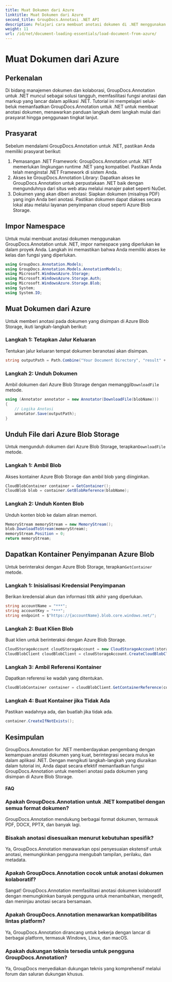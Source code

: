 ```yaml
---
title: Muat Dokumen dari Azure
linktitle: Muat Dokumen dari Azure
second_title: GroupDocs.Annotasi .NET API
description: Pelajari cara membuat anotasi dokumen di .NET menggunakan GroupDocs.Annotation. Tutorial langkah demi langkah untuk integrasi yang lancar dengan Azure Blob Storage.
weight: 11
url: /id/net/document-loading-essentials/load-document-from-azure/
---
```


# Muat Dokumen dari Azure

## Perkenalan
Di bidang manajemen dokumen dan kolaborasi, GroupDocs.Annotation untuk .NET muncul sebagai solusi tangguh, memfasilitasi fungsi anotasi dan markup yang lancar dalam aplikasi .NET. Tutorial ini mempelajari seluk-beluk memanfaatkan GroupDocs.Annotation untuk .NET untuk membuat anotasi dokumen, menawarkan panduan langkah demi langkah mulai dari prasyarat hingga penggunaan tingkat lanjut.
## Prasyarat
Sebelum mendalami GroupDocs.Annotation untuk .NET, pastikan Anda memiliki prasyarat berikut:
1. Pemasangan .NET Framework: GroupDocs.Annotation untuk .NET memerlukan lingkungan runtime .NET yang kompatibel. Pastikan Anda telah menginstal .NET Framework di sistem Anda.
2. Akses ke GroupDocs.Annotation Library: Dapatkan akses ke GroupDocs.Annotation untuk perpustakaan .NET baik dengan mengunduhnya dari situs web atau melalui manajer paket seperti NuGet.
3. Dokumen yang akan diberi anotasi: Siapkan dokumen (misalnya PDF) yang ingin Anda beri anotasi. Pastikan dokumen dapat diakses secara lokal atau melalui layanan penyimpanan cloud seperti Azure Blob Storage.

## Impor Namespace
Untuk mulai membuat anotasi dokumen menggunakan GroupDocs.Annotation untuk .NET, impor namespace yang diperlukan ke dalam proyek Anda. Langkah ini memastikan bahwa Anda memiliki akses ke kelas dan fungsi yang diperlukan.
```csharp
using GroupDocs.Annotation.Models;
using GroupDocs.Annotation.Models.AnnotationModels;
using Microsoft.WindowsAzure.Storage;
using Microsoft.WindowsAzure.Storage.Auth;
using Microsoft.WindowsAzure.Storage.Blob;
using System;
using System.IO;
```

## Muat Dokumen dari Azure
Untuk memberi anotasi pada dokumen yang disimpan di Azure Blob Storage, ikuti langkah-langkah berikut:
### Langkah 1: Tetapkan Jalur Keluaran
Tentukan jalur keluaran tempat dokumen beranotasi akan disimpan.
```csharp
string outputPath = Path.Combine("Your Document Directory", "result" + Path.GetExtension("input.pdf"));
```
### Langkah 2: Unduh Dokumen
 Ambil dokumen dari Azure Blob Storage dengan memanggil`DownloadFile` metode.
```csharp
using (Annotator annotator = new Annotator(DownloadFile(blobName)))
{
    // Logika Anotasi
    annotator.Save(outputPath);
}
```
## Unduh File dari Azure Blob Storage
 Untuk mengunduh dokumen dari Azure Blob Storage, terapkan`DownloadFile` metode.
### Langkah 1: Ambil Blob
Akses kontainer Azure Blob Storage dan ambil blob yang diinginkan.
```csharp
CloudBlobContainer container = GetContainer();
CloudBlob blob = container.GetBlobReference(blobName);
```
### Langkah 2: Unduh Konten Blob
Unduh konten blob ke dalam aliran memori.
```csharp
MemoryStream memoryStream = new MemoryStream();
blob.DownloadToStream(memoryStream);
memoryStream.Position = 0;
return memoryStream;
```
## Dapatkan Kontainer Penyimpanan Azure Blob
 Untuk berinteraksi dengan Azure Blob Storage, terapkan`GetContainer` metode.
### Langkah 1: Inisialisasi Kredensial Penyimpanan
Berikan kredensial akun dan informasi titik akhir yang diperlukan.
```csharp
string accountName = "***";
string accountKey = "***";
string endpoint = $"https://{accountName}.blob.core.windows.net/";
```
### Langkah 2: Buat Klien Blob
Buat klien untuk berinteraksi dengan Azure Blob Storage.
```csharp
CloudStorageAccount cloudStorageAccount = new CloudStorageAccount(storageCredentials, new Uri(endpoint), null, null, null);
CloudBlobClient cloudBlobClient = cloudStorageAccount.CreateCloudBlobClient();
```
### Langkah 3: Ambil Referensi Kontainer
Dapatkan referensi ke wadah yang ditentukan.
```csharp
CloudBlobContainer container = cloudBlobClient.GetContainerReference(containerName);
```
### Langkah 4: Buat Kontainer jika Tidak Ada
Pastikan wadahnya ada, dan buatlah jika tidak ada.
```csharp
container.CreateIfNotExists();
```

## Kesimpulan
GroupDocs.Annotation for .NET memberdayakan pengembang dengan kemampuan anotasi dokumen yang kuat, berintegrasi secara mulus ke dalam aplikasi .NET. Dengan mengikuti langkah-langkah yang diuraikan dalam tutorial ini, Anda dapat secara efektif memanfaatkan fungsi GroupDocs.Annotation untuk memberi anotasi pada dokumen yang disimpan di Azure Blob Storage.
#### FAQ
### Apakah GroupDocs.Annotation untuk .NET kompatibel dengan semua format dokumen?
GroupDocs.Annotation mendukung berbagai format dokumen, termasuk PDF, DOCX, PPTX, dan banyak lagi.
### Bisakah anotasi disesuaikan menurut kebutuhan spesifik?
Ya, GroupDocs.Annotation menawarkan opsi penyesuaian ekstensif untuk anotasi, memungkinkan pengguna mengubah tampilan, perilaku, dan metadata.
### Apakah GroupDocs.Annotation cocok untuk anotasi dokumen kolaboratif?
Sangat! GroupDocs.Annotation memfasilitasi anotasi dokumen kolaboratif dengan memungkinkan banyak pengguna untuk menambahkan, mengedit, dan meninjau anotasi secara bersamaan.
### Apakah GroupDocs.Annotation menawarkan kompatibilitas lintas platform?
Ya, GroupDocs.Annotation dirancang untuk bekerja dengan lancar di berbagai platform, termasuk Windows, Linux, dan macOS.
### Apakah dukungan teknis tersedia untuk pengguna GroupDocs.Annotation?
Ya, GroupDocs menyediakan dukungan teknis yang komprehensif melalui forum dan saluran dukungan khusus.
